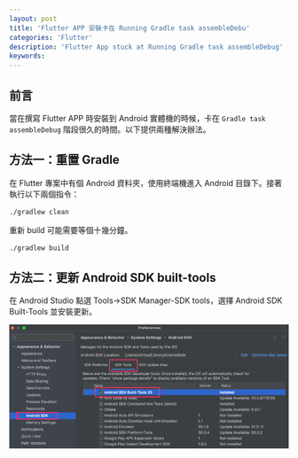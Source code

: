 ```yaml
---
layout: post
title: 'Flutter APP 安裝卡在 Running Gradle task assembleDebu'
categories: 'Flutter'
description: 'Flutter App stuck at Running Gradle task assembleDebug'
keywords: 
---
```


## 前言
當在撰寫 Flutter APP 時安裝到 Android 實體機的時候，卡在 `Gradle task assembleDebug` 階段很久的時間。以下提供兩種解決辦法。

## 方法一：重置 Gradle
在 Flutter 專案中有個 Android 資料夾，使用終端機進入 Android 目錄下。接著執行以下兩個指令：

```sh
./gradlew clean
```

重新 build 可能需要等個十幾分鐘。
```sh
./gradlew build
```

## 方法二：更新 Android SDK built-tools
在 Android Studio 點選 Tools->SDK Manager-SDK tools，選擇 Android SDK Built-Tools 並安裝更新。

![](/images/posts/Flutter/2022/img1110814-1.png)